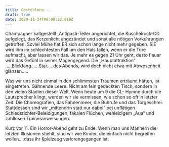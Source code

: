 ```yaml
---
title: Gestohlene...
draft: true
date: 2020-11-24T08:08:22.818Z
---
```

Champagner kaltgestellt ,Antipasti-Teller angerichtet, die Kuschelrock-CD aufgelegt, das Kerzenlicht angezündet und sonst alle nötigen Vorkehrungen getroffen. Soviel Mühe hat ER sich schon lange nicht mehr gegeben. SIE wird ihm im schlechtesten Fall um den Hals fallen, wenn er die Türe aufmacht, aber lassen wir das. Je mehr es gegen 21 Uhr geht, desto flauer wird das Gefühl in seiner Magengegend. Die „Hauptattraktion“ .....Blickfang......Star.....des Abends, wird doch nicht etwa mit Abwesenheit glänzen.....

Was wir uns nicht einmal in den schlimmsten Träumen erträumt hätten, ist eingetreten. Gähnende Leere. Nicht am fein gedeckten Tisch, sondern in den vielen Stadien dieser Welt. Wenn heute um 9 die CL- Hymne durch die Lautsprecher klingt, werden wir sie vermissen, wie schon so oft in letzter Zeit. Die Choreografien, das Fahnenmeer, die Buhrufe und das Torgeschrei. Stattdessen sind wir „mittendrin statt nur dabei“ bei unflätigen Schiedsrichter-Beleidigungen, fäkalen Flüchen, wehleidigem „Aua“ und zahllosen Traineranweisungen.

Kurz vor 11. Ein Horror-Abend geht zu Ende. Wenn man uns Männern die letzten Illusionen stiehlt, sind wir wie Kinder, die einfach nicht begreifen wollen....dass ihr §pielzeug verlorengegangen ist.